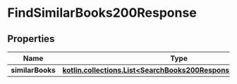 
# FindSimilarBooks200Response

## Properties
Name | Type | Description | Notes
------------ | ------------- | ------------- | -------------
**similarBooks** | [**kotlin.collections.List&lt;SearchBooks200ResponseBooksInnerInner&gt;**](SearchBooks200ResponseBooksInnerInner.md) |  |  [optional]



